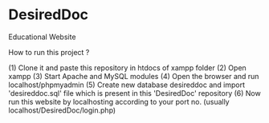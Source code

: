 # DesiredDoc
Educational Website

How to run this project ?

(1) Clone it and paste this repository in htdocs of xampp folder
(2) Open xampp
(3) Start Apache and MySQL modules
(4) Open the browser and run localhost/phpmyadmin
(5) Create new database desireddoc and import 'desireddoc.sql' file which is present in this 'DesiredDoc' repository
(6) Now run this website by localhosting according to your port no. (usually localhost/DesiredDoc/login.php)

